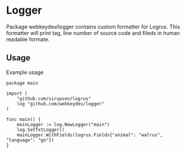 # Logger

Package webkeydev/logger contains custom formatter for Logrus. This formatter
will print tag, line number of source code and fileds in human readable formate.

## Usage
Example usage
```
package main

import (
	"github.com/sirupsen/logrus"
	log "github.com/webkeydev/logger"
)

func main() {
	mainLogger := log.NewLogger("main")
	log.SetTxtLogger()
	mainLogger.WithFields(logrus.Fields{"animal": "walrus", "language": "go"})
}
```
